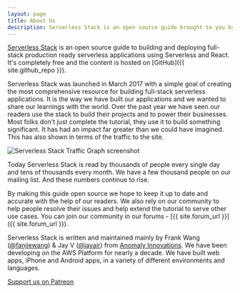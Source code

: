 ```yaml
---
layout: page
title: About Us
description: Serverless Stack is an open source guide brought to you by Frank Wang (@fanjiewang) and Jay V (@jayair) from Anomaly Innovations.
---
```


[Serverless Stack](/) is an open source guide to building and deploying full-stack production ready serverless applications using Serverless and React. It's completely free and the content is hosted on [GitHub]({{ site.github_repo }}).

Serverless Stack was launched in March 2017 with a simple goal of creating the most comprehensive resource for building full-stack serverless applications. It is the way we have built our applications and we wanted to share our learnings with the world. Over the past year we have seen our readers use the stack to build their projects and to power their businesses. Most folks don't just complete the tutorial, they use it to build something significant. It has had an impact far greater than we could have imagined. This has also shown in terms of the traffic to the site.

![Serverless Stack Traffic Graph screenshot](/assets/serverless-stack-traffic-graph.png)

Today Serverless Stack is read by thousands of people every single day and tens of thousands every month. We have a few thousand people on our mailing list. And these numbers continue to rise.

By making this guide open source we hope to keep it up to date and accurate with the help of our readers. We also rely on our community to help people resolve their issues and help extend the tutorial to serve other use cases. You can join our community in our forums - [{{ site.forum_url }}]({{ site.forum_url }}).

Serverless Stack is written and maintained mainly by Frank Wang ([@fanjiewang](https://twitter.com/fanjiewang)) &amp; Jay V ([@jayair](https://twitter.com/jayair)) from [Anomaly Innovations](http://anoma.ly). We have been developing on the AWS Platform for nearly a decade. We have built web apps, iPhone and Android apps, in a variety of different environments and languages.

<a class="button support" target="_blank" href="{{ site.patreon_url }}">Support us on Patreon</a>
